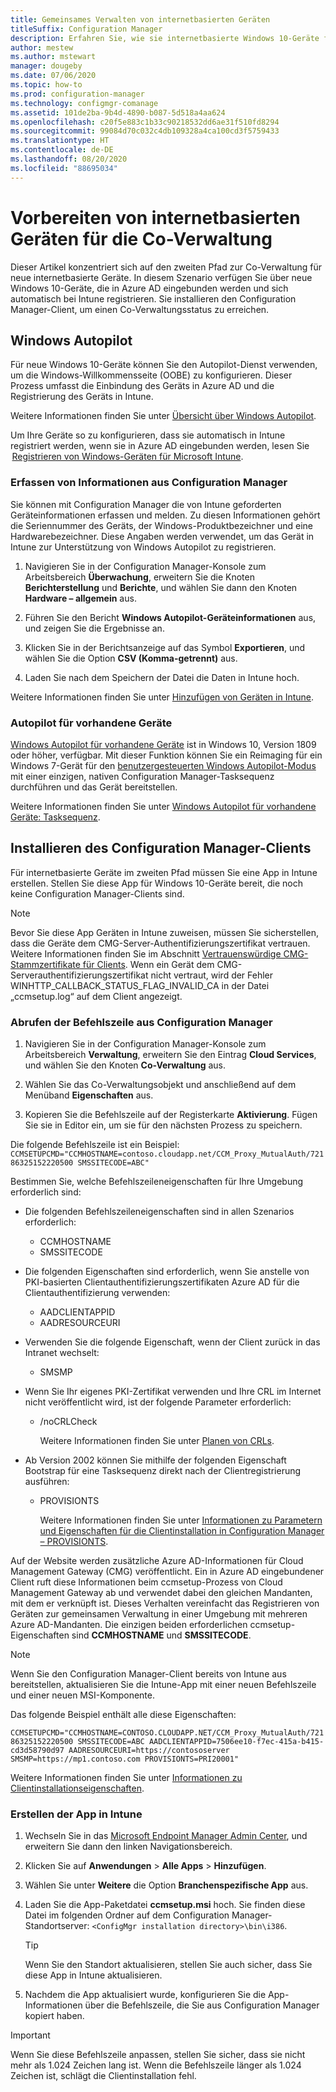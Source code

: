 ```yaml
---
title: Gemeinsames Verwalten von internetbasierten Geräten
titleSuffix: Configuration Manager
description: Erfahren Sie, wie sie internetbasierte Windows 10-Geräte für die Co-Verwaltung vorbereiten.
author: mestew
ms.author: mstewart
manager: dougeby
ms.date: 07/06/2020
ms.topic: how-to
ms.prod: configuration-manager
ms.technology: configmgr-comanage
ms.assetid: 101de2ba-9b4d-4890-b087-5d518a4aa624
ms.openlocfilehash: c20f5e883c1b33c90218532dd6ae31f510fd8294
ms.sourcegitcommit: 99084d70c032c4db109328a4ca100cd3f5759433
ms.translationtype: HT
ms.contentlocale: de-DE
ms.lasthandoff: 08/20/2020
ms.locfileid: "88695034"
---
```

# <a name="how-to-prepare-internet-based-devices-for-co-management"></a>Vorbereiten von internetbasierten Geräten für die Co-Verwaltung

Dieser Artikel konzentriert sich auf den zweiten Pfad zur Co-Verwaltung für neue internetbasierte Geräte. In diesem Szenario verfügen Sie über neue Windows 10-Geräte, die in Azure AD eingebunden werden und sich automatisch bei Intune registrieren. Sie installieren den Configuration Manager-Client, um einen Co-Verwaltungsstatus zu erreichen.  

## <a name="windows-autopilot"></a>Windows Autopilot

Für neue Windows 10-Geräte können Sie den Autopilot-Dienst verwenden, um die Windows-Willkommensseite (OOBE) zu konfigurieren. Dieser Prozess umfasst die Einbindung des Geräts in Azure AD und die Registrierung des Geräts in Intune.  

Weitere Informationen finden Sie unter [Übersicht über Windows Autopilot](../../autopilot/windows-autopilot.md).

Um Ihre Geräte so zu konfigurieren, dass sie automatisch in Intune registriert werden, wenn sie in Azure AD eingebunden werden, lesen Sie  [Registrieren von Windows-Geräten für Microsoft Intune](/intune/windows-enroll).  

### <a name="gather-information-from-configuration-manager"></a>Erfassen von Informationen aus Configuration Manager

Sie können mit Configuration Manager die von Intune geforderten Geräteinformationen erfassen und melden. Zu diesen Informationen gehört die Seriennummer des Geräts, der Windows-Produktbezeichner und eine Hardwarebezeichner. Diese Angaben werden verwendet, um das Gerät in Intune zur Unterstützung von Windows Autopilot zu registrieren.

1. Navigieren Sie in der Configuration Manager-Konsole zum Arbeitsbereich **Überwachung**, erweitern Sie die Knoten **Berichterstellung** und **Berichte**, und wählen Sie dann den Knoten **Hardware – allgemein** aus.  

2. Führen Sie den Bericht **Windows Autopilot-Geräteinformationen** aus, und zeigen Sie die Ergebnisse an.  

3. Klicken Sie in der Berichtsanzeige auf das Symbol **Exportieren**, und wählen Sie die Option **CSV (Komma-getrennt)** aus.  

4. Laden Sie nach dem Speichern der Datei die Daten in Intune hoch.  

Weitere Informationen finden Sie unter [Hinzufügen von Geräten in Intune](/intune/enrollment-autopilot#add-devices).

### <a name="autopilot-for-existing-devices"></a>Autopilot für vorhandene Geräte
<!--1358333-->

[Windows Autopilot für vorhandene Geräte](https://techcommunity.microsoft.com/t5/Windows-IT-Pro-Blog/New-Windows-Autopilot-capabilities-and-expanded-partner-support/ba-p/260430) ist in Windows 10, Version 1809 oder höher, verfügbar. Mit dieser Funktion können Sie ein Reimaging für ein Windows 7-Gerät für den [benutzergesteuerten Windows Autopilot-Modus](../../autopilot/user-driven.md) mit einer einzigen, nativen Configuration Manager-Tasksequenz durchführen und das Gerät bereitstellen.

Weitere Informationen finden Sie unter [Windows Autopilot für vorhandene Geräte: Tasksequenz](../../autopilot/existing-devices.md).

## <a name="install-the-configuration-manager-client"></a>Installieren des Configuration Manager-Clients

Für internetbasierte Geräte im zweiten Pfad müssen Sie eine App in Intune erstellen. Stellen Sie diese App für Windows 10-Geräte bereit, die noch keine Configuration Manager-Clients sind.

> [!NOTE]
> Bevor Sie diese App Geräten in Intune zuweisen, müssen Sie sicherstellen, dass die Geräte dem CMG-Server-Authentifizierungszertifikat vertrauen. Weitere Informationen finden Sie im Abschnitt [Vertrauenswürdige CMG-Stammzertifikate für Clients](../core/clients/manage/cmg/certificates-for-cloud-management-gateway.md#bkmk_cmgroot). Wenn ein Gerät dem CMG-Serverauthentifizierungszertifikat nicht vertraut, wird der Fehler WINHTTP_CALLBACK_STATUS_FLAG_INVALID_CA in der Datei „ccmsetup.log“ auf dem Client angezeigt.

### <a name="get-the-command-line-from-configuration-manager"></a>Abrufen der Befehlszeile aus Configuration Manager

1. Navigieren Sie in der Configuration Manager-Konsole zum Arbeitsbereich **Verwaltung**, erweitern Sie den Eintrag **Cloud Services**, und wählen Sie den Knoten **Co-Verwaltung** aus.  

2. Wählen Sie das Co-Verwaltungsobjekt und anschließend auf dem Menüband **Eigenschaften** aus.  

3. Kopieren Sie die Befehlszeile auf der Registerkarte **Aktivierung**. Fügen Sie sie in Editor ein, um sie für den nächsten Prozess zu speichern.  

Die folgende Befehlszeile ist ein Beispiel: `CCMSETUPCMD="CCMHOSTNAME=contoso.cloudapp.net/CCM_Proxy_MutualAuth/72186325152220500 SMSSITECODE=ABC"`

<!--1358215-->
Bestimmen Sie, welche Befehlszeileneigenschaften für Ihre Umgebung erforderlich sind:  

- Die folgenden Befehlszeileneigenschaften sind in allen Szenarios erforderlich:  
  - CCMHOSTNAME  
  - SMSSITECODE  

- Die folgenden Eigenschaften sind erforderlich, wenn Sie anstelle von PKI-basierten Clientauthentifizierungszertifikaten Azure AD für die Clientauthentifizierung verwenden:  
  - AADCLIENTAPPID  
  - AADRESOURCEURI  

- Verwenden Sie die folgende Eigenschaft, wenn der Client zurück in das Intranet wechselt:
  - SMSMP  

- Wenn Sie Ihr eigenes PKI-Zertifikat verwenden und Ihre CRL im Internet nicht veröffentlicht wird, ist der folgende Parameter erforderlich:  
  - /noCRLCheck  

    Weitere Informationen finden Sie unter [Planen von CRLs](../core/plan-design/security/plan-for-security.md#BKMK_PlanningForCRLs).

- Ab Version 2002 können Sie mithilfe der folgenden Eigenschaft Bootstrap für eine Tasksequenz direkt nach der Clientregistrierung ausführen:
  - PROVISIONTS

    Weitere Informationen finden Sie unter [Informationen zu Parametern und Eigenschaften für die Clientinstallation in Configuration Manager – PROVISIONTS](../core/clients/deploy/about-client-installation-properties.md#provisionts).

Auf der Website werden zusätzliche Azure AD-Informationen für Cloud Management Gateway (CMG) veröffentlicht. Ein in Azure AD eingebundener Client ruft diese Informationen beim ccmsetup-Prozess von Cloud Management Gateway ab und verwendet dabei den gleichen Mandanten, mit dem er verknüpft ist. Dieses Verhalten vereinfacht das Registrieren von Geräten zur gemeinsamen Verwaltung in einer Umgebung mit mehreren Azure AD-Mandanten. Die einzigen beiden erforderlichen ccmsetup-Eigenschaften sind **CCMHOSTNAME** und **SMSSITECODE**.<!--3607731-->

> [!NOTE]
> Wenn Sie den Configuration Manager-Client bereits von Intune aus bereitstellen, aktualisieren Sie die Intune-App mit einer neuen Befehlszeile und einer neuen MSI-Komponente. <!-- SCCMDocs-pr issue 3084 -->

Das folgende Beispiel enthält alle diese Eigenschaften:

`CCMSETUPCMD="CCMHOSTNAME=CONTOSO.CLOUDAPP.NET/CCM_Proxy_MutualAuth/72186325152220500 SMSSITECODE=ABC AADCLIENTAPPID=7506ee10-f7ec-415a-b415-cd3d58790d97 AADRESOURCEURI=https://contososerver SMSMP=https://mp1.contoso.com PROVISIONTS=PRI20001"`

Weitere Informationen finden Sie unter [Informationen zu Clientinstallationseigenschaften](../core/clients/deploy/about-client-installation-properties.md).

### <a name="create-the-app-in-intune"></a>Erstellen der App in Intune

1. Wechseln Sie in das [Microsoft Endpoint Manager Admin Center](https://endpoint.microsoft.com), und erweitern Sie dann den linken Navigationsbereich.  

2. Klicken Sie auf **Anwendungen** > **Alle Apps** > **Hinzufügen**.  

3. Wählen Sie unter **Weitere** die Option **Branchenspezifische App** aus.  

4. Laden Sie die App-Paketdatei **ccmsetup.msi** hoch. Sie finden diese Datei im folgenden Ordner auf dem Configuration Manager-Standortserver: `<ConfigMgr installation directory>\bin\i386`.  

    > [!Tip]  
    > Wenn Sie den Standort aktualisieren, stellen Sie auch sicher, dass Sie diese App in Intune aktualisieren.  

5. Nachdem die App aktualisiert wurde, konfigurieren Sie die App-Informationen über die Befehlszeile, die Sie aus Configuration Manager kopiert haben.  

> [!IMPORTANT]
> Wenn Sie diese Befehlszeile anpassen, stellen Sie sicher, dass sie nicht mehr als 1.024 Zeichen lang ist. Wenn die Befehlszeile länger als 1.024 Zeichen ist, schlägt die Clientinstallation fehl.